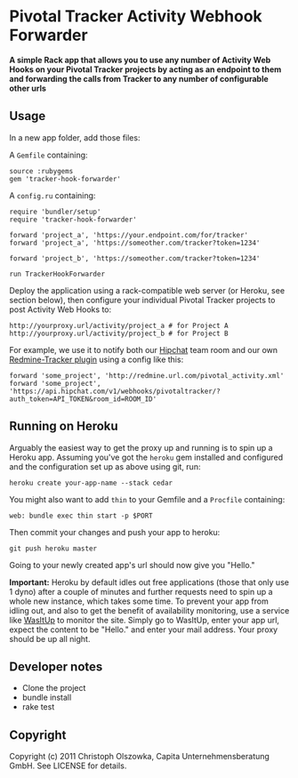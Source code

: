 # Pivotal Tracker Activity Webhook Forwarder

**A simple Rack app that allows you to use any number of Activity Web Hooks on your Pivotal Tracker projects by acting as an endpoint to them and forwarding the calls from Tracker to any number of configurable other urls**

## Usage

In a new app folder, add those files:

A `Gemfile` containing:

    source :rubygems
    gem 'tracker-hook-forwarder'

A `config.ru` containing:

    require 'bundler/setup'
    require 'tracker-hook-forwarder'

    forward 'project_a', 'https://your.endpoint.com/for/tracker'
    forward 'project_a', 'https://someother.com/tracker?token=1234'

    forward 'project_b', 'https://someother.com/tracker?token=1234'    

    run TrackerHookForwarder

Deploy the application using a rack-compatible web server (or Heroku, see section below), then configure your individual Pivotal Tracker projects to post Activity Web Hooks to:

    http://yourproxy.url/activity/project_a # for Project A
    http://yourproxy.url/activity/project_b # for Project B

For example, we use it to notify both our [Hipchat](http://www.hipchat.com) team room and our own 
[Redmine-Tracker plugin](https://github.com/capita/redmine_trackmine) using a config like this:

    forward 'some_project', 'http://redmine.url.com/pivotal_activity.xml'
    forward 'some_project', 'https://api.hipchat.com/v1/webhooks/pivotaltracker/?auth_token=API_TOKEN&room_id=ROOM_ID'

## Running on Heroku

Arguably the easiest way to get the proxy up and running is to spin up a Heroku app.
Assuming you've got the `heroku` gem installed and configured and the configuration
set up as above using git, run:

    heroku create your-app-name --stack cedar

You might also want to add `thin` to your Gemfile and a `Procfile` containing:

    web: bundle exec thin start -p $PORT

Then commit your changes and push your app to heroku:

    git push heroku master

Going to your newly created app's url should now give you "Hello."

**Important:** Heroku by default idles out free applications (those that only use 1 dyno)
after a couple of minutes and further requests need to spin up a whole new instance, which
takes some time. To prevent your app from idling out, and also to get the benefit of availability monitoring, use a service like [WasItUp](http://wasitup.com/) to monitor
the site. Simply go to WasItUp, enter your app url, expect the content to be "Hello." and
enter your mail address. Your proxy should be up all night.

## Developer notes

  * Clone the project
  * bundle install
  * rake test

## Copyright

Copyright (c) 2011 Christoph Olszowka, Capita Unternehmensberatung GmbH. See LICENSE for details.